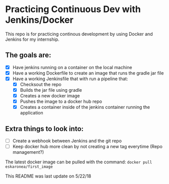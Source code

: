 # Practicing Continuous Dev with Jenkins/Docker

This repo is for practicing continous development by using Docker and Jenkins for my internship.

## The goals are:
- [x] Have jenkins running on a container on the local machine
- [x] Have a working Dockerfile to create an image that runs the gradle jar file
- [x] Have a working Jenkinsfile that with run a pipeline that:
    - [x] Checksout the repo
    - [x] Builds the jar file using gradle
    - [x] Creates a new docker image
    - [x] Pushes the image to a docker hub repo
    - [x] Creates a container inside of the jenkins container running the application

## Extra things to look into:
- [ ] Create a webhook between Jenkins and the git repo
- [ ] Keep docker hub more clean by not creating a new tag everytime (Repo management?)

The latest docker image can be pulled with the command: `docker pull eskaronea/first_image`

This README was last update on 5/22/18